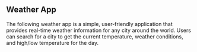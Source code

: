 ## Weather App  
The following weather app is a simple, user-friendly application that provides real-time weather information for any city around the world. Users can search for a city to get the current temperature, weather conditions, and high/low temperature for the day.
